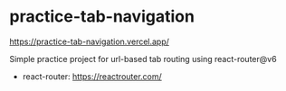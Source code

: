 # practice-tab-navigation

https://practice-tab-navigation.vercel.app/

Simple practice project for url-based tab routing using react-router@v6

- react-router: https://reactrouter.com/
